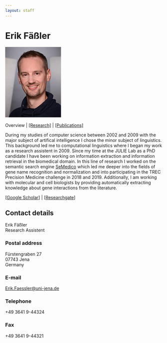 ```yaml
---
layout: staff
---
```


# Erik Fäßler
<div class="portrait">
  <img src="Erik+Faessler-width-179-height-226.jpg">
</div>

Overview | 
[[Research]](research.html) | 
[[Publications]](publication.html)

During my studies of computer science between 2002 and 2009 with the major subject of artifical intelligence I chose the minor subject of linguistics. This background led me to computational linguistics where I began my work as a research assistent in 2009. Since my time at the JULIE Lab as a PhD candidate I have been working on information extraction and information retrieval in the biomedical domain. In this line of research I worked on the semantic search engine [SeMedico](http://semedico.org/) which led me deeper into the fields of gene name recognition and normalization and into participating in the TREC Precision Medicine challenge in 2018 and 2019. Additionally, I am working with molecular and cell biologists by providing automatically extracting knowledge about gene interactions from the literature.

[[Google Scholar](https://scholar.google.de/citations?user=MKD5M4oAAAAJ&hl=de)] |
[[Researchgate](https://www.researchgate.net/profile/Erik_Faessler)]
<br/>

## Contact details
Erik Fäßler<br/>
Research Assistent

### Postal address
Fürstengraben 27<br/>
07743 Jena<br/>
Germany

### E-mail
[Erik.Faessler@uni-jena.de](mailto:Erik.Faessler@uni-jena.de)

### Telephone
+49 3641 9-44324

### Fax
+49 3641 9-44321
